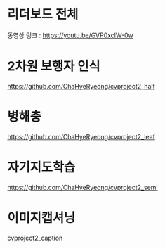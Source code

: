 # 리더보드 전체
동영상 링크 : https://youtu.be/GVP0xclW-0w

# 2차원 보행자 인식
https://github.com/ChaHyeRyeong/cvproject2_half

# 병해충
https://github.com/ChaHyeRyeong/cvproject2_leaf 

# 자기지도학습
https://github.com/ChaHyeRyeong/cvproject2_semi 

# 이미지캡셔닝
cvproject2_caption 
